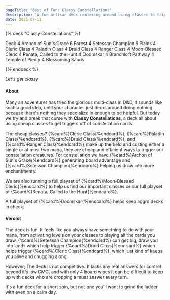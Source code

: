 ```yaml
---
pageTitle: "Best of Fun: Classy Constellations"
description: "A fun artisan deck centering around using classes to trigger constellation."
date: 2021-07-11
---
```


{% deck "Classy Constellations" %}

Deck
4 Archon of Sun's Grace
6 Forest
4 Setessan Champion
6 Plains
4 Cleric Class
4 Paladin Class
4 Druid Class
4 Ranger Class
4 Moon-Blessed Cleric
4 Renata, Called to the Hunt
4 Doomskar
4 Branchloft Pathway
4 Temple of Plenty
4 Blossoming Sands

{% enddeck %}

*Let's get classy*

#### About

Many an adventurer has tried the glorious multi-class in D&D, it sounds like such a good idea, until your character just derps around doing nothing because there's nothing they specialize in enough to be helpful. But today we try and break that curse with **Classy Constellations**, a deck all about using cheap classes to get triggers off of constellation cards. 

The cheap classes? {%card%}Cleric Class{%endcard%}, {%card%}Paladin Class{%endcard%},  {%card%}Druid Class{%endcard%},  and {%card%}Ranger Class{%endcard%} make up the field and costing either a single or at most two mana, they are cheap and efficient ways to trigger our constellation creatures. For constellation we have {%card%}Archon of Sun's Grace{%endcard%} generating board advantage and {%card%}Setessan Champion{%endcard%} helping us draw into more enchantments. 

We are also running a full playset of {%card%}Moon-Blessed Cleric{%endcard%} to help us find our important classes or our full playset of {%card%}Renata, Called to the Hunt{%endcard%}. 

A full playset of {%card%}Doomskar{%endcard%} helps keep aggro decks in check. 

#### Verdict

The deck is fun. It feels like you always have something to do with your mana, from activating levels on your classes to playing all the cards you draw. {%card%}Setessan Champion{%endcard%} can get big, draw you into lands which help trigger {%card%}Druid Class{%endcard%} which helps trigger {%card%}Cleric Class{%endcard%}, which just kind of keeps you alive and chugging along.

However; The deck is not competitive. It lacks any real answers for control beyond it's low CMC, and with only 4 board wipes it can be difficult to keep up with decks who are dropping a must answer every turn. 

It's a fun deck for a short spin, but not one you'll want to grind the ladder with even on a calm day. 